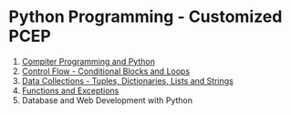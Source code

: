 # Python Programming - Customized PCEP

1. [Compiter Programming and Python](https://github.com/asmalizaa/pythoncustomized/blob/main/Chapter1.md)
2. [Control Flow - Conditional Blocks and Loops](https://github.com/asmalizaa/pythoncustomized/blob/main/Chapter2.md)
3. [Data Collections - Tuples, Dictionaries, Lists and Strings](https://github.com/asmalizaa/pythoncustomized/blob/main/Chapter3.md)
4. [Functions and Exceptions](https://github.com/asmalizaa/pythoncustomized/blob/main/Chapter4.md)
5. Database and Web Development with Python
